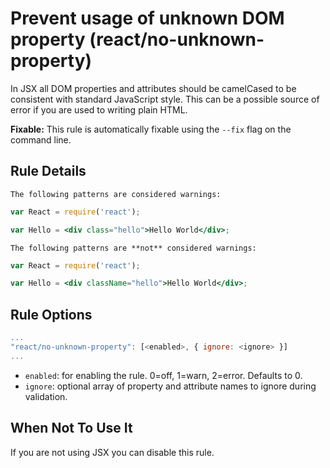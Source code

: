 # Prevent usage of unknown DOM property (react/no-unknown-property)

In JSX all DOM properties and attributes should be camelCased to be consistent with standard JavaScript style. This can be a possible source of error if you are used to writing plain HTML.

**Fixable:** This rule is automatically fixable using the `--fix` flag on the command line.

## Rule Details

```The following patterns are considered warnings:```

```jsx
var React = require('react');

var Hello = <div class="hello">Hello World</div>;
```

```The following patterns are **not** considered warnings:```

```jsx
var React = require('react');

var Hello = <div className="hello">Hello World</div>;
```

## Rule Options

```js
...
"react/no-unknown-property": [<enabled>, { ignore: <ignore> }]
...
```

* `enabled`: for enabling the rule. 0=off, 1=warn, 2=error. Defaults to 0.
* `ignore`: optional array of property and attribute names to ignore during validation.

## When Not To Use It

If you are not using JSX you can disable this rule.
